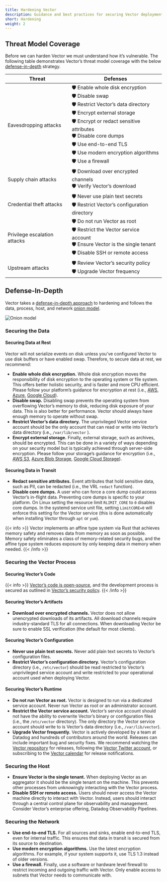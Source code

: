 ```yaml
---
title: Hardening Vector
description: Guidance and best practices for securing Vector deployments.
short: Hardening
weight: 2
---
```


## Threat Model Coverage

Before we can harden Vector we must understand how it’s vulnerable. The following table demonstrates Vector’s threat model coverage with the below [defense-in-depth](https://en.wikipedia.org/wiki/Information_security#Defense_in_depth) strategy.

| Threat | Defenses |
| --- | --- |
| Eavesdropping attacks | 🛡️ Enable whole disk encryption<br />🛡️ Disable swap<br />🛡️ Restrict Vector’s data directory<br />🛡️ Encrypt external storage<br />🛡️ Encrypt or redact sensitive attributes<br />🛡️ Disable core dumps<br />🛡️ Use end-to-end TLS<br />🛡️ Use modern encryption algorithms<br />🛡️ Use a firewall |
| Supply chain attacks | 🛡️ Download over encrypted channels<br />🛡️ Verify Vector’s download |
| Credential theft attacks | 🛡️ Never use plain text secrets<br />🛡️ Restrict Vector’s configuration directory |
| Privilege escalation attacks | 🛡️ Do not run Vector as root<br />🛡️ Restrict the Vector service account<br />🛡️ Ensure Vector is the single tenant<br />🛡️ Disable SSH or remote access |
| Upstream attacks | 🛡️ Review Vector’s security policy<br />🛡️ Upgrade Vector frequency |

## Defense-In-Depth

Vector takes a [defense-in-depth approach](https://en.wikipedia.org/wiki/Information_security#Defense_in_depth) to hardening and follows the data, process, host, and network [onion model](https://en.wikipedia.org/wiki/Onion_model).

![Onion model](/img/going-to-prod/onion-model.png)

### Securing the Data

#### Securing Data at Rest

Vector will not serialize events on disk unless you’ve configured Vector to use disk buffers or have enabled swap. Therefore, to secure data at rest, we recommend:

- **Enable whole disk encryption.** Whole disk encryption moves the responsibility of disk encryption to the operating system or file system. This offers better holistic security, and is faster and more CPU efficient. Please follow your platform’s guidance for encryption at rest (i.e., [AWS](https://docs.aws.amazon.com/whitepapers/latest/efs-encrypted-file-systems/encryption-of-data-at-rest.html), [Azure](https://docs.microsoft.com/en-us/azure/security/fundamentals/encryption-atrest), [Google Cloud](https://cloud.google.com/security/encryption/default-encryption)).
- **Disable swap.** Disabling swap prevents the operating system from overflowing Vector’s memory to disk, reducing disk exposure of your data. This is also better for performance. Vector should always have enough memory to operate without swap.
- **Restrict Vector’s data directory.** The unprivileged Vector service account should be the only account that can read or write into Vector’s data directory (i.e., `/var/lib/vector` ).
- **Encrypt external storage.** Finally, external storage, such as archives, should be encrypted. This can be done in a variety of ways depending on your security model but is typically achieved through server-side encryption. Please follow your storage’s guidance for encryption (i.e., [AWS S3](https://docs.aws.amazon.com/AmazonS3/latest/userguide/bucket-encryption.html), [Azure Blob Storage](https://docs.microsoft.com/en-us/azure/storage/common/storage-service-encryption), [Google Cloud Storage](https://cloud.google.com/storage/docs/encryption)).

#### Securing Data in Transit

- **Redact sensitive attributes.** Event attributes that hold sensitive data, such as PII, can be redacted (i.e., the VRL `redact` function).
- **Disable core dumps.** A user who can force a core dump could access Vector’s in-flight data. Preventing core dumps is specific to your platform. On Linux setting the resource limit `RLIMIT_CORE` to `0` disables core dumps. In the systemd service unit file, setting `LimitCORE=0` will enforce this setting for the Vector service (this is done automatically when installing Vector through `apt` or `yum`).

{{< info >}}
Vector implements an affine type system via Rust that achieves memory safety and removes data from memory as soon as possible. Memory safety eliminates a class of memory-related security bugs, and the affine type system reduces exposure by only keeping data in memory when needed.
{{< /info >}}

### Securing the Vector Process

#### Securing Vector’s Code

{{< info >}}
[Vector’s code is open-source](https://github.com/vectordotdev/vector), and the development process is secured as outlined in [Vector’s security policy](https://github.com/vectordotdev/vector/blob/master/SECURITY.md).
{{< /info >}}

#### Securing Vector’s Artifacts

- **Download over encrypted channels.** Vector does not allow unencrypted downloads of its artifacts. All download channels require industry-standard TLS for all connections. When downloading Vector be sure to enable SSL verification (the default for most clients).

#### Securing Vector’s Configuration

- **Never use plain text secrets.** Never add plain text secrets to Vector’s configuration files.
- **Restrict Vector’s configuration directory.** Vector’s configuration directory (i.e., `/etc/vector`) should be read restricted to Vector’s unprivileged service account and write restricted to your operational account used when deploying Vector.

#### Securing Vector’s Runtime

- **Do not run Vector as root.** Vector is designed to run via a dedicated service account. Never run Vector as root or an administrator account.
- **Restrict the Vector service account.** Vector’s service account should not have the ability to overwrite Vector’s binary or configuration files (i.e., the `/etc/vector` directory). The only directory the Vector service account should write to is Vector’s data directory (i.e., `/var/lib/vector`).
- **Upgrade Vector frequently.** Vector is actively developed by a team at Datadog and hundreds of contributors around the world. Releases can include important bug and security fixes. We recommend watching the [Vector repository](https://github.com/vectordotdev/vector) for releases, following the [Vector Twitter account](https://twitter.com/vectordotdev), or subscribing to the [Vector calendar](https://calendar.vector.dev) for release notifications.

### Securing the Host

- **Ensure Vector is the single tenant.** When deploying Vector as an aggregator it should be the single tenant on the machine. This prevents other processes from unknowingly interacting with the Vector process.
- **Disable SSH or remote access.** Users should never access the Vector machine directly to interact with Vector. Instead, users should interact through a central control plane for observability and management. Consider Vector’s enterprise offering, Datadog Observability Pipelines.

### Securing the Network

- **Use end-to-end TLS.** For all sources and sinks, enable end-to-end TLS, even for internal traffic. This ensures that data in transit is secured from its source to destination.
- **Use modern encryption algorithms.** Use the latest encryption algorithms. For example, if your system supports it, use TLS 1.3 instead of older versions.
- **Use a firewall.** Finally, use a software or hardware level firewall to restrict incoming and outgoing traffic with Vector. Only enable access to subnets that Vector needs to communicate with.
